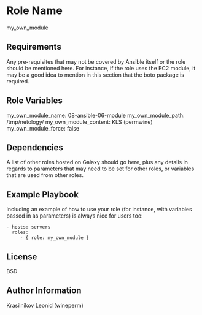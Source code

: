 # Role Name

my_own_module

## Requirements

Any pre-requisites that may not be covered by Ansible itself or the role should be mentioned here. For instance, if the role uses the EC2 module, it may be a good idea to mention in this section that the boto package is required.

## Role Variables

my_own_module_name: 08-ansible-06-module
my_own_module_path: /tmp/netology/
my_own_module_content: KLS (permwine)
my_own_module_force: false

## Dependencies

A list of other roles hosted on Galaxy should go here, plus any details in regards to parameters that may need to be set for other roles, or variables that are used from other roles.

## Example Playbook

Including an example of how to use your role (for instance, with variables passed in as parameters) is always nice for users too:

    - hosts: servers
      roles:
         - { role: my_own_module }

## License

BSD

## Author Information

Krasilnikov Leonid (wineperm)
